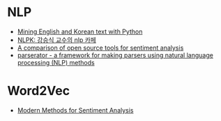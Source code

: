 NLP
===
* [Mining English and Korean text with Python](http://www.lucypark.kr/courses/2015-ba/text-mining.html)
* [NLPK: 강승식 교수의 nlp 카페](http://cafe.daum.net/nlpk)
* [A comparison of open source tools for sentiment analysis](http://fotiad.is/blog/sentiment-analysis-comparison/)
* [parserator - a framework for making parsers using natural language processing (NLP) methods](http://parserator.datamade.us/)

# Word2Vec
* [Modern Methods for Sentiment Analysis](https://districtdatalabs.silvrback.com/modern-methods-for-sentiment-analysis)